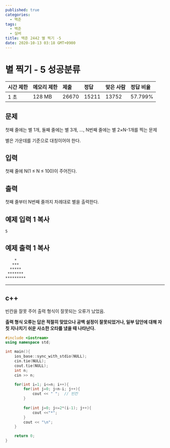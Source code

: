 ```yaml
---
published: true
categories:
  - 백준
tags:
  - 백준
  - 실버
title: 백준 2442 별 찍기 -5
date: 2020-10-13 03:18 GMT+0900
---
```




# 별 찍기 - 5 성공분류



| 시간 제한 | 메모리 제한 | 제출  | 정답  | 맞은 사람 | 정답 비율 |
| :-------- | :---------- | :---- | :---- | :-------- | :-------- |
| 1 초      | 128 MB      | 26670 | 15211 | 13752     | 57.799%   |

## 문제

첫째 줄에는 별 1개, 둘째 줄에는 별 3개, ..., N번째 줄에는 별 2×N-1개를 찍는 문제

별은 가운데를 기준으로 대칭이어야 한다.

## 입력

첫째 줄에 N(1 ≤ N ≤ 100)이 주어진다.

## 출력

첫째 줄부터 N번째 줄까지 차례대로 별을 출력한다.

## 예제 입력 1 복사

```
5
```

## 예제 출력 1 복사

```
    *
   ***
  *****
 *******
*********
```



---



## c++



빈칸을 잘못 주어 출력 형식이 잘못되는 오류가 났었음.



**출력 형식 오류는 답은 적절히 맞았으나 공백 설정이 잘못되었거나, 일부 답안에 대해 자칫 지나치기 쉬운 사소한 오타를 냈을 때 나타난다.**



```c++
#include <iostream>
using namespace std;

int main(){
    ios_base::sync_with_stdio(NULL);
    cin.tie(NULL);
    cout.tie(NULL);
    int n;
    cin >> n;

    for(int i=1; i<=n; i++){
        for(int j=0; j<n-i; j++){
            cout << " ";  // 빈칸
        }
    
        for(int j=0; j<=2*(i-1); j++){
            cout <<"*";
        }
        cout << "\n";
    }

    return 0;
}
```

